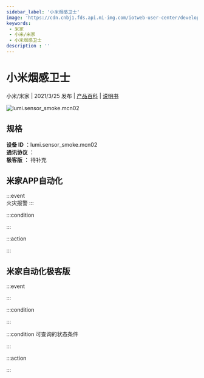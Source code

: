 ```yaml
---
sidebar_label: '小米烟感卫士'
image: 'https://cdn.cnbj1.fds.api.mi-img.com/iotweb-user-center/developer_1679071135130DElAB8WS.png?GalaxyAccessKeyId=AKVGLQWBOVIRQ3XLEW&Expires=9223372036854775807&Signature=sTTgggg9wBkgf0LN0DbNVvEcs2c='
keywords: 
 - 米家
 - 小米/米家
 - 小米烟感卫士
description : ''
---
```

# 小米烟感卫士

小米/米家 | 2021/3/25 发布 | [产品百科](https://home.mi.com/webapp/content/baike/product/index.html?model=lumi.sensor_smoke.mcn02/) | [说明书](https://home.mi.com/views/introduction.html?model=lumi.sensor_smoke.mcn02&region=cn)

![lumi.sensor_smoke.mcn02](https://cdn.cnbj1.fds.api.mi-img.com/iotweb-user-center/developer_1679071135130DElAB8WS.png?GalaxyAccessKeyId=AKVGLQWBOVIRQ3XLEW&Expires=9223372036854775807&Signature=sTTgggg9wBkgf0LN0DbNVvEcs2c=)

## 规格  
> 
**设备 ID** ：lumi.sensor_smoke.mcn02  
**通讯协议** ：  
**极客版**  ： 待补充 


## 米家APP自动化  

:::event  
火灾报警
:::

:::condition  

:::

:::action   

:::

## 米家自动化极客版  

:::event  

:::

:::condition  

:::

:::condition 可查询的状态条件  

:::

:::action  

:::

        
